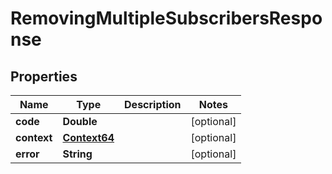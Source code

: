 
# RemovingMultipleSubscribersResponse

## Properties
Name | Type | Description | Notes
------------ | ------------- | ------------- | -------------
**code** | **Double** |  |  [optional]
**context** | [**Context64**](Context64.md) |  |  [optional]
**error** | **String** |  |  [optional]



